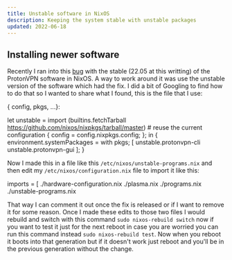 ```yaml
---
title: Unstable software in NixOS
description: Keeping the system stable with unstable packages
updated: 2022-06-18
---
```


## Installing newer software

Recently I ran into this [bug](https://github.com/NixOS/nixpkgs/issues/175512) with the stable (22.05 at this writting) of the ProtonVPN software in NixOS. A way to work around it was use the unstable version of the software which had the fix. I did a bit of Googling to find how to do that so I wanted to share what I found, this is the file that I use:

  { config, pkgs, ...}:

  let
    unstable = import
      (builtins.fetchTarball https://github.com/nixos/nixpkgs/tarball/master)
      # reuse the current configuration
      { config = config.nixpkgs.config; };
  in
  {
    environment.systemPackages = with pkgs; [
      unstable.protonvpn-cli
      unstable.protonvpn-gui
    ];
  }

Now I made this in a file like this `/etc/nixos/unstable-programs.nix` and then edit my `/etc/nixos/configuration.nix` file to import it like this:

 imports =
        [
            ./hardware-configuration.nix
            ./plasma.nix
            ./programs.nix
            ./unstable-programs.nix

That way I can comment it out once the fix is released or if I want to remove it for some reason. Once I made these edits to those two files I would rebuild and switch with this command `sudo nixos-rebuild switch` now if you want to test it just for the next reboot in case you are worried you can run this command instead `sudo nixos-rebuild test`. Now when you reboot it boots into that generation but if it doesn't work just reboot and you'll be in the previous generation without the change. 
